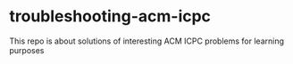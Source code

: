# troubleshooting-acm-icpc
This repo is about solutions of interesting ACM ICPC problems for learning purposes
